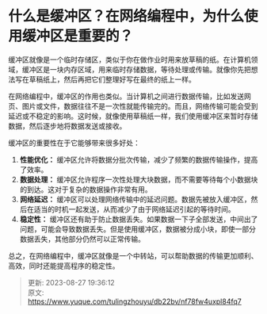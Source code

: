 # 什么是缓冲区？在网络编程中，为什么使用缓冲区是重要的？

缓冲区就像是一个临时存储区，类似于你在做作业时用来放草稿的纸。在计算机领域，缓冲区是一块内存区域，用来临时存储数据，等待处理或传输。就像你先把想法写在草稿纸上，然后再把它们整理好写在最终的纸上一样。



在网络编程中，缓冲区的作用也类似。当计算机之间进行数据传输，比如发送网页、图片或文件，数据往往不是一次性就能传输完的。而且，网络传输可能会受到延迟或不稳定的影响。这时候，就像使用草稿纸一样，我们使用缓冲区来暂时存储数据，然后逐步地将数据发送或接收。



缓冲区的重要性在于它能够带来很多好处：

1.  **性能优化：** 缓冲区允许将数据分批次传输，减少了频繁的数据传输操作，提高了效率。 
2.  **数据处理：** 缓冲区允许程序一次性处理大块数据，而不需要等待每个小数据块的到达。这对于复杂的数据操作非常有用。 
3.  **网络延迟：** 缓冲区可以处理网络传输中的延迟问题。数据先被放入缓冲区，然后在适当的时机一起发送，从而减少了由于网络延迟引起的等待时间。 
4.  **稳定性：** 缓冲区还有助于防止数据丢失。如果数据一下子全部发送，中间出了问题，可能会导致数据丢失。但是使用缓冲区，数据被分成小块，即使一部分数据丢失，其他部分仍然可以正常传输。 



总之，在网络编程中，缓冲区就像是一个中转站，可以帮助数据的传输更加顺利、高效，同时还能提高程序的稳定性。



> 更新: 2023-08-27 19:36:12  
> 原文: <https://www.yuque.com/tulingzhouyu/db22bv/nf78fw4uxpl84fq7>